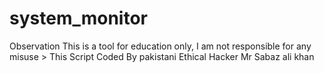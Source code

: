 # system_monitor
Observation This is a tool for education only, I am not responsible for any misuse > This Script Coded By pakistani Ethical Hacker Mr Sabaz ali khan
